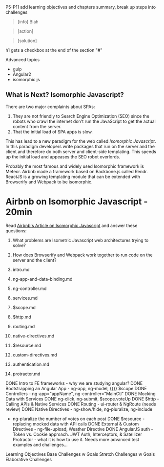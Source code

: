 P5-P11 add learning objectives and chapters summary, break up steps into challenges

> [info]
> Blah

> [action]

> [solution]

h1 gets a checkbox at the end of the section "#"

Advanced topics
- gulp
- Angular2
- isomorphic js

## What is Next? Isomorphic Javascript?

There are two major complaints about SPAs:

1. They are not friendly to Search Engine Optimization (SEO) since the robots who crawl the internet don't run the JavaScript to get the actual content from the server.
2. That the initial load of SPA apps is slow.

This has lead to a new paradigm for the web called *Isomorphic Javascript*. In this paradigm developers write packages that run on the server and the client and therefore do both server and client-side templating. This speeds up the initial load and appeases the SEO robot overlords.

Probably the most famous and widely used Isomorphic framework is Meteor. Airbnb made a framework based on Backbone.js called Rendr. ReactJS is a growing templating module that can be extended with Browserify and Webpack to be isomorphic.

# Airbnb on Isomorphic Javascript - 20min

Read [Airbnb's Article on Isomorphic Javascript](http://nerds.airbnb.com/isomorphic-javascript-future-web-apps/) and answer these questions:

1. What problems are Isometric Javascript web architectures trying to solve?
1. How does Browserify and Webpack work together to run code on the server and the client?



1. intro.md
2. ng-app-and-data-binding.md
3. ng-controller.md
4. services.md
5. $scope.md
6. $http.md
7. routing.md
8. native-directives.md
9. $resource.md
10. custom-directives.md
12. authentication.md
13. protractor.md

DONE Intro to FE frameworks - why we are studying angular?
DONE Bootstrapping an Angular App - ng-app, ng-model, {{}} $scope
DONE Controllers - ng-app="appName", ng-controller="MainCtl"
DONE Mocking Data with Services
DONE ng-click, ng-submit, $scope.voteUp
DONE $http - Calling APIs & Native Services
DONE Routing - ui-router & NgRoute (needs review)
DONE Native Directives - ng-show/hide, ng-pluralize, ng-include
  - ng-pluralize the number of votes on each post
DONE $resource - replacing mocked data with API calls
DONE External & Custom Directives - ng-file-upload, Weather Directive
DONE AngularJS auth - Token vs. Cookie approach. JWT Auth, Interceptors, & Satellizer
Protractor - what it is how to use it. Needs more advanced test examples and challenges...


Learning Objectives
Base Challenges w Goals
Stretch Challenges w Goals
Elaborative Challenges
